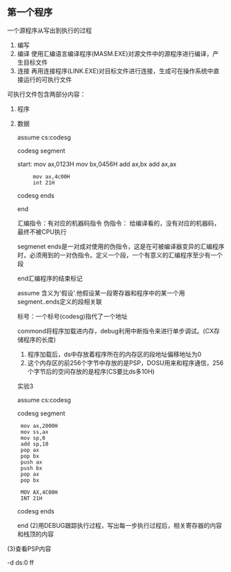## 第一个程序

一个源程序从写出到执行的过程

1. 编写
2. 编译 使用汇编语言编译程序(MASM.EXE)对源文件中的源程序进行编译，产生目标文件
3. 连接 再用连接程序(LINK.EXE)对目标文件进行连接，生成可在操作系统中直接运行的可执行文件

可执行文件包含两部分内容：
1. 程序
2. 数据

    assume cs:codesg

    codesg segment

    start:  mov ax,0123H
            mov bx,0456H
            add ax,bx
            add ax,ax

            mov ax,4c00H
            int 21H
    codesg ends

    end

    汇编指令：有对应的机器码指令
    伪指令： 给编译看的，没有对应的机器码，最终不被CPU执行

    segmenet ends是一对成对使用的伪指令，这是在可被编译器变异的汇编程序时，必须用到的一对伪指令。定义一个段，一个有意义的汇编程序至少有一个段

    end汇编程序的结束标记

    assume 含义为'假设'.他假设某一段寄存器和程序中的某一个用segment..ends定义的段相关联

    标号：一个标号(codesg)指代了一个地址

    commond将程序加载进内存，debug利用中断指令来进行单步调试。(CX存储程序的长度)
    
    1. 程序加载后，ds中存放着程序所在的内存区的段地址偏移地址为0
    2. 这个内存区的前256个字节中存放的是PSP，DOSU用来和程序通信，256个字节后的空间存放的是程序(CS要比ds多10H)

    实验3

    assume cs:codesg

    codesg segment

        mov ax,2000H
        mov ss,ax
        mov sp,0
        add sp,10
        pop ax
        pop bx
        push ax
        push bx
        pop ax
        pop bx

        MOV AX,4C00H
        INT 21H
    codesg ends

    end
(2)用DEBUG跟踪执行过程，写出每一步执行过程后，相关寄存器的内容和栈顶的内容

(3)查看PSP内容

-d ds:0 ff
        